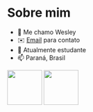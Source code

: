 # Sobre mim

- 👋 Me chamo Wesley
- ✉️ [Email](vieira.silva.wesley@escola.pr.gov.br) para contato 
- 🌱 Atualmente estudante
- 📫 Paraná, Brasil

<img src="https://cdn.jsdelivr.net/gh/devicons/devicon/icons/linux/linux-original.svg" width="80" height="80" /> 

 <img src="https://cdn.jsdelivr.net/gh/devicons/devicon/icons/javascript/javascript-original.svg" width="80" height="80" />
          

